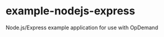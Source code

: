 example-nodejs-express
======================

Node.js/Express example application for use with OpDemand
